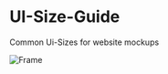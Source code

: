 # UI-Size-Guide
Common Ui-Sizes for website mockups

![Frame](https://github.com/user-attachments/assets/84aa0391-8f08-4ce1-b62b-99c93884347e)




